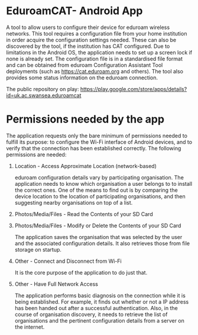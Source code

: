 # EduroamCAT- Android App
A tool to allow users to configure their device for eduroam wireless networks. This tool requires a configuration file from your home institution in order acquire the configuration settings needed. These can also be discovered by the tool, if the institution has CAT configured.
Due to limitations in the Android OS, the application needs to set up a screen lock if none is already set. 
The configuration file is in a standardised file format and can be obtained from eduroam Configuration Assistant Tool deployments (such as https://cat.eduroam.org and others). 
The tool also provides some status information on the eduroam connection.

The public repository on play: https://play.google.com/store/apps/details?id=uk.ac.swansea.eduroamcat

# Permissions needed by the app

The application requests only the bare minimum of permissions needed to fulfill its purpose: to configure the Wi-Fi interface of Android devices, and to verify that the connection has been established correctly. The following permissions are needed:

1. Location - Access Approximate Location (network-based)

   eduroam configuration details vary by participating organisation. The application needs to know which organisation a user belongs to to install the correct ones. One of the means to find out is by comparing the device location to the location of participating organisations, and then suggesting nearby organisations on top of a list.
   
2. Photos/Media/Files - Read the Contents of your SD Card

3. Photos/Media/Files - Modify or Delete the Contents of your SD Card

   The application saves the organisation that was selected by the user and the associated configuration details. It also retrieves those from file storage on startup.
   
4. Other - Connect and Disconnect from Wi-Fi

   It is the core purpose of the application to do just that.
   
5. Other - Have Full Network Access

   The application performs basic diagnosis on the connection while it is being established. For example, it finds out whether or not a IP address has been handed out after a successful authentication. Also, in the course of organisation discovery, it needs to retrieve the list of organisations and the pertinent configuration details from a server on the internet.
